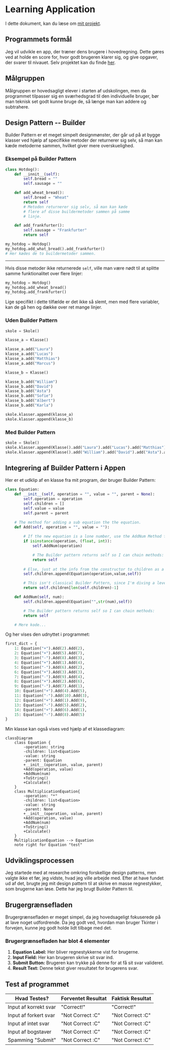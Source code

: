 # Learning Application
I dette dokument, kan du læse om [mit projekt](https://github.com/BapllStar/Programmering-B/tree/main/Learning-Application).
## Programmets formål
Jeg vil udvikle en app, der træner dens brugere i hovedregning. Dette gøres ved at holde en score for, hvor godt brugeren klarer sig, og give opgaver, der svarer til nivauet. 
Selv projektet kan du finde [her](https://github.com/BapllStar/Programmering-B/tree/main/Learning-Application).
## Målgruppen
Målgruppen er hovedsagligt elever i starten af udskolingen, men da programmet tilpasser sig en sværhedsgrad til den individuelle bruger, bør man teknisk set godt kunne bruge de, så længe man kan addere og subtrahere.
## Design Pattern -- Builder
Builder Pattern er et meget simpelt designmønster, der går ud på at bygge klasser ved hjælp af specifikke metoder der returnerer sig selv, så man kan kæde metoderne sammen, hvilket giver mere overskuelighed.
### Eksempel på Builder Pattern
```python
class Hotdog():
	def __innit__(self):
		self.bread = ""
		self.sausage = ""

	def add_wheat_bread():
		self.bread = "Wheat"
		return self
		# Metoden returnerer sig selv, så man kan kæde
		# flere af disse buildermetoder sammen på samme
		# linje.

	def add_frankfurter():
		self.sausage = "Frankfurter"
		return self
```
```python
my_hotdog = Hotdog()
my_hotdog.add_what_bread().add_frankfurter()
# Her kædes de to buildermetoder sammen.
```
---
Hvis disse metoder ikke returnerede `self`, ville man være nødt til at splitte samme funktionalitet over flere linjer:
```python
my_hotdog = Hotdog()
my_hotdog.add_wheat_bread()
my_hotdog.add_frankfurter()
```
Lige specifikt i dette tilfælde er det ikke så slemt, men med flere variabler, kan de gå hen og dække over ret mange linjer.
### Uden Builder Pattern
```python
skole = Skole()

klasse_a = Klasse()

klasse_a.add("Laura")
klasse_a.add("Lucas")
klasse_a.add("Matthias")
klasse_a.add("Marcus")

klasse_b = Klasse()

klasse_b.add("William")
klasse_b.add("David")
klasse_b.add("Asta")
klasse_b.add("Sofie")
klasse_b.add("Albert")
klasse_b.add("Karla")

skole.klasser.append(klasse_a)
skole.klasser.append(klasse_b)
```
### Med Builder Pattern
```python
skole = Skole()
skole.klasser.append(Klasse().add("Laura").add("Lucas").add("Matthias").add("Marcus"))
skole.klasser.append(Klasse().add("William").add("David").add("Asta").add("Sofie").add("Albert").add("Karla"))
```

## Integrering af Builder Pattern i Appen
Her er et udklip af en klasse fra mit program, der bruger Builder Pattern:
```python
class Equation:
    def __init__(self, operation = "", value = "", parent = None):
        self.operation = operation
        self.children = []
        self.value = value
        self.parent = parent

    # The method for adding a sub equation the the equation.
    def Add(self, operation = "", value = ""):
        
        # If the new equation is a lone number, use the AddNum Method for adding a number equation.
        if isinstance(operation, (float, int)):
            self.AddNum(operation)

            # The Builder pattern returns self so I can chain methods:
            return self
        
        # Else, just at the info from the constructor to children as a sub equation.
        self.children.append(Equation(operation,value,self))

        # This isn't classical Builder Pattern, since I'm diving a level. Here, I just added a shortcut to make things easier here in building.
        return self.children[len(self.children)-1]

    def AddNum(self, num):
        self.children.append(Equation("",str(num),self))

        # The Builder pattern returns self so I can chain methods:
        return self

	# Mere kode...
```

Og her vises den udnyttet i programmet:
```python
first_dict = {
    1: Equation("+").Add(2).Add(2),    
    2: Equation("+").Add(5).Add(7),    
    3: Equation("-").Add(8).Add(3),    
    4: Equation("+").Add(1).Add(4),    
    5: Equation("-").Add(6).Add(2),    
    6: Equation("+").Add(3).Add(3),    
    7: Equation("-").Add(9).Add(4),    
    8: Equation("+").Add(2).Add(6),    
    9: Equation("-").Add(7).Add(1),    
    10: Equation("+").Add(4).Add(5),   
    11: Equation("-").Add(10).Add(3),  
    12: Equation("+").Add(1).Add(9),   
    13: Equation("-").Add(5).Add(2),   
    14: Equation("+").Add(6).Add(1),   
    15: Equation("-").Add(8).Add(5)    
}
```

Min klasse kan også vises ved hjælp af et klassediagram:
```mermaid
classDiagram
    class Equation {
        -operation: string
        -children: list<Equation>
        -value: string
        -parent: Equation
        +__init__(operation, value, parent)
        +Add(operation, value)
        +AddNum(num)
        +ToString()
        +Calculate()
    }
	class MultiplicationEquation{
		-operation: "*"
        -children: list<Equation>
        -value: string
        -parent: None
        +__init__(operation, value, parent)
        +Add(operation, value)
        +AddNum(num)
        +ToString()
        +Calculate()
	}
	MultiplicationEquation --> Equation
	note right for Equation "test"
```
## Udviklingsprocessen
Jeg startede med at researche omkring forskellige design patterns, men valgte ikke et før, jeg vidste, hvad jeg ville arbejde med.
Efter at have fundet ud af det, brugte jeg mit design pattern til at skrive en masse regnestykker, som brugerne kan løse. Dette har jeg brugt Builder Pattern til.

## Brugergrænsefladen
Brugergrænsefladen er meget simpel, da jeg hovedsageligt fokuserede på at lave noget udfordrende. Da jeg godt ved, hvordan man bruger Tkinter i forvejen, kunne jeg godt holde lidt tilbage med det.

### Brugergrænsefladen har blot 4 elementer
1. **Equation Label:** Her bliver regnestykkerne vist for brugerne.
2. **Input Field:** Her kan brugeren skrive sit svar ind.
3. **Submit Button:** Brugeren kan trykke på denne for at få sit svar valideret.
4. **Result Text:** Denne tekst giver resultatet for brugerens svar.


## Test af programmet
|Hvad Testes?|Forventet Resultat|Faktisk Resultat|
|--|--|--|
|Input af korrekt svar|"Correct!"|"Correct!"|
|Input af forkert svar|"Not Correct :C"|"Not Correct :C"|
|Input af intet svar|"Not Correct :C"|"Not Correct :C"|
|Input af bogstaver|"Not Correct :C"|"Not Correct :C"|
|Spamming "Submit"|"Not Correct :C"|"Not Correct :C"|


